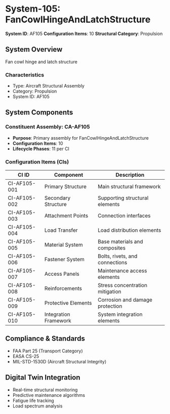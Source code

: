 # System-105: FanCowlHingeAndLatchStructure

**System ID**: AF105
**Configuration Items**: 10
**Structural Category**: Propulsion

## System Overview

Fan cowl hinge and latch structure

### Characteristics
- Type: Aircraft Structural Assembly
- Category: Propulsion
- System ID: AF105

## System Components

### Constituent Assembly: CA-AF105
- **Purpose**: Primary assembly for FanCowlHingeAndLatchStructure
- **Configuration Items**: 10
- **Lifecycle Phases**: 11 per CI

### Configuration Items (CIs)

| CI ID | Component | Description |
|-------|-----------|-------------|
| CI-AF105-001 | Primary Structure | Main structural framework |
| CI-AF105-002 | Secondary Structure | Supporting structural elements |
| CI-AF105-003 | Attachment Points | Connection interfaces |
| CI-AF105-004 | Load Transfer | Load distribution elements |
| CI-AF105-005 | Material System | Base materials and composites |
| CI-AF105-006 | Fastener System | Bolts, rivets, and connections |
| CI-AF105-007 | Access Panels | Maintenance access elements |
| CI-AF105-008 | Reinforcements | Stress concentration mitigation |
| CI-AF105-009 | Protective Elements | Corrosion and damage protection |
| CI-AF105-010 | Integration Framework | System integration elements |

## Compliance & Standards
- FAA Part 25 (Transport Category)
- EASA CS-25
- MIL-STD-1530D (Aircraft Structural Integrity)

## Digital Twin Integration
- Real-time structural monitoring
- Predictive maintenance algorithms
- Fatigue life tracking
- Load spectrum analysis
